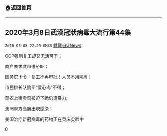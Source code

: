 ###  [:house:返回首頁](https://github.com/ourhimalayas/txt)
---

## 2020年3月8日武漢冠狀病毒大流行第44集
`2020-03-08 22:29 GM33` [轉載自GNews](https://gnews.org/zh-hant/134407/)

CCP强制复工却又无活可干；



商户要求减租遭恐吓；



国务院下令：复工不再审批！人员不用隔离；



市民排长队购买“爱心肉”不得；



菜农上街卖菜被迫下跪仍遭暴力;



澳洲軍方高層出現感染；



美国治疗新冠病毒的药物正在灵床实验中


0
